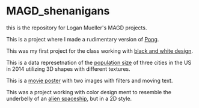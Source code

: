# MAGD_shenanigans

this is the repository for Logan Mueller's MAGD projects.

This is a project where I made a rudimentary version of [Pong](https://github.com/lmueller47/MAGD_shenanigans/tree/gh-pages/Pong). 

This was my first project for the class working with [black and white design](https://github.com/lmueller47/MAGD_shenanigans/tree/gh-pages/f21magd150lab01_Mueller).

This is a data represetnation of the [population size](https://github.com/lmueller47/MAGD_shenanigans/tree/gh-pages/f21magd150lab10_Mueller) of three cities in the US in 2014 utilizing 3D shapes with different textures.

This is a [movie poster](https://github.com/lmueller47/MAGD_shenanigans/tree/gh-pages/Movie_Poster) with two images with filters and moving text.

This was a project working with color design ment to resemble the underbelly of an [alien spaceship](https://github.com/lmueller47/MAGD_shenanigans/tree/gh-pages/spaceship), but in a 2D style.
